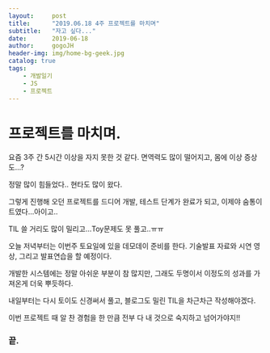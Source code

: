 ```yaml
---
layout:     post
title:      "2019.06.18 4주 프로젝트를 마치며"
subtitle:   "자고 싶다..."
date:       2019-06-18
author:     gogoJH
header-img: img/home-bg-geek.jpg
catalog: true
tags:
    - 개발일기
    - JS
    - 프로젝트
---
```


# 프로젝트를 마치며.

요즘 3주 간 5시간 이상을 자지 못한 것 같다. 면역력도 많이 떨어지고, 몸에 이상 증상도...?

정말 많이 힘들었다.. 현타도 많이 왔다.

그렇게 진행해 오던 프로젝트를 드디어 개발, 테스트 단계가 완료가 되고, 이제야 숨통이 트였다...아이고..

TIL 쓸 거리도 많이 밀리고...Toy문제도 못 풀고..ㅠㅠ

오늘 저녁부터는 이번주 토요일에 있을 데모데이 준비를 한다. 기술발표 자료와 시연 영상, 그리고 발표연습을 할 예정이다.

개발한 시스템에는 정말 아쉬운 부분이 참 많지만, 그래도 두명이서 이정도의 성과를 가져온게 더욱 뿌듯하다.

내일부터는 다시 토이도 신경써서 풀고, 블로그도 밀린 TIL을 차근차근 작성해야겠다.

이번 프로젝트 때 알 찬 경험을 한 만큼 전부 다 내 것으로 숙지하고 넘어가야지!!

### 끝.
<!--stackedit_data:
eyJoaXN0b3J5IjpbLTgzMjMwMjMyNV19
-->